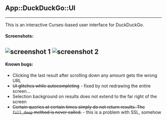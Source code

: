 ## App::DuckDuckGo::UI
----------------------

This is an interactive Curses-based user interface for DuckDuckGo.

#### Screenshots:
![screenshot 1](http://i.imgur.com/fVfAaDM.png)
![screenshot 2](http://i.imgur.com/lPPo2fg.jpg)
---------------

#### Known bugs:
* Clicking the last result after scrolling down any amount gets the wrong URL
* ~~UI glitches while autocompleting~~ - fixed by not redrawing the entire screen...
* Selection background on results does not extend to the far right of the screen
* ~~Certain queries at certain times simply do not return results. The `fill_deep` method is never called.~~ - this is a problem with SSL, somehow
